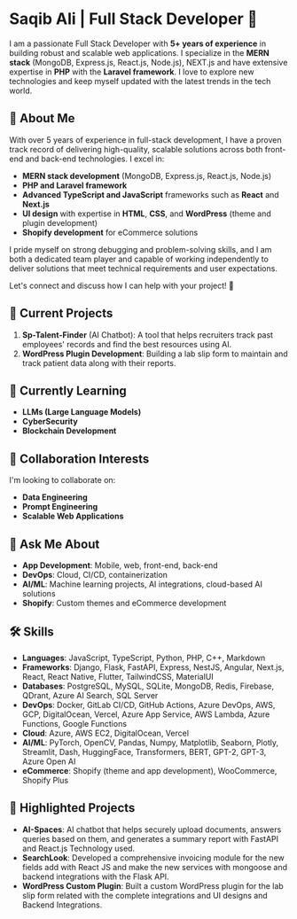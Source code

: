 # Saqib Ali | Full Stack Developer 👋

I am a passionate Full Stack Developer with **5+ years of experience** in building robust and scalable web applications. I specialize in the **MERN stack** (MongoDB, Express.js, React.js, Node.js), NEXT.js and have extensive expertise in **PHP** with the **Laravel framework**. I love to explore new technologies and keep myself updated with the latest trends in the tech world.

## 🚀 About Me

With over 5 years of experience in full-stack development, I have a proven track record of delivering high-quality, scalable solutions across both front-end and back-end technologies. I excel in:

- **MERN stack development** (MongoDB, Express.js, React.js, Node.js)
- **PHP and Laravel framework**
- **Advanced TypeScript and JavaScript** frameworks such as **React** and **Next.js**
- **UI design** with expertise in **HTML**, **CSS**, and **WordPress** (theme and plugin development)
- **Shopify development** for eCommerce solutions

I pride myself on strong debugging and problem-solving skills, and I am both a dedicated team player and capable of working independently to deliver solutions that meet technical requirements and user expectations.

Let's connect and discuss how I can help with your project! 🚀

## 🔭 Current Projects

1. **Sp-Talent-Finder** (AI Chatbot): A tool that helps recruiters track past employees' records and find the best resources using AI.
2. **WordPress Plugin Development**: Building a lab slip form to maintain and track patient data along with their reports.

## 🌱 Currently Learning

- **LLMs (Large Language Models)**
- **CyberSecurity**
- **Blockchain Development**

## 👯 Collaboration Interests

I'm looking to collaborate on:

- **Data Engineering**
- **Prompt Engineering**
- **Scalable Web Applications**

## 💬 Ask Me About

- **App Development**: Mobile, web, front-end, back-end
- **DevOps**: Cloud, CI/CD, containerization
- **AI/ML**: Machine learning projects, AI integrations, cloud-based AI solutions
- **Shopify**: Custom themes and eCommerce development

## 🛠 Skills

- **Languages**: JavaScript, TypeScript, Python, PHP, C++, Markdown
- **Frameworks**: Django, Flask, FastAPI, Express, NestJS, Angular, Next.js, React, React Native, Flutter, TailwindCSS, MaterialUI
- **Databases**: PostgreSQL, MySQL, SQLite, MongoDB, Redis, Firebase, QDrant, Azure AI Search, SQL Server
- **DevOps**: Docker, GitLab CI/CD, GitHub Actions, Azure DevOps, AWS, GCP, DigitalOcean, Vercel, Azure App Service, AWS Lambda, Azure Functions, Google Functions
- **Cloud**: Azure, AWS EC2, DigitalOcean, Vercel
- **AI/ML**: PyTorch, OpenCV, Pandas, Numpy, Matplotlib, Seaborn, Plotly, Streamlit, Dash, HuggingFace, Transformers, BERT, GPT-2, GPT-3, Azure Open AI
- **eCommerce**: Shopify (theme and app development), WooCommerce, Shopify Plus

## 🌟 Highlighted Projects

- **AI-Spaces**: AI chatbot that helps securely upload documents, answers queries based on them, and generates a summary report with FastAPI and React.js Technology used.
- **SearchLook**: Developed a comprehensive invoicing module for the new fields add with React JS and make the new services with mongoose and backend integrations with the Flask API.
- **WordPress Custom Plugin**: Built a custom WordPress plugin for the lab slip form related with the complete integrations and UI designs and Backend Integrations.

<!--
**SaqibAli47/SaqibAli47** is a ✨ _special_ ✨ repository because its `README.md` (this file) appears on your GitHub profile.

Here are some ideas to get you started:

- 🔭 I’m currently working on ...
- 🌱 I’m currently learning ...
- 👯 I’m looking to collaborate on ...
- 🤔 I’m looking for help with ...
- 💬 Ask me about ...
- 📫 How to reach me: ...
- 😄 Pronouns: ...
- ⚡ Fun fact: ...
-->
